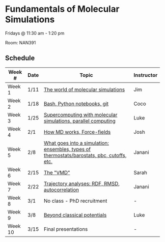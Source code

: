 # Fundamentals of Molecular Simulations

Fridays @ 11:30 am - 1:20 pm

Room: NAN391

## Schedule

|Week #  | Date  | Topic | Instructor |
|---|---|---|---|
|Week 1 | 1/11 | [The world of molecular simulations](Lectures/week1) | Jim |
|Week 2 | 1/18 | [Bash, Python notebooks, git](Lectures/week2) | Coco |
|Week 3 | 1/25 | [Supercomputing with molecular simulations, parallel computing](Lectures/week3) | Luke |
|Week 4 | 2/1 | [How MD works, Force-fields](Lectures/week4) | Josh |
|Week 5 | 2/8 | [What goes into a simulation: ensembles, types of thermostats/barostats, pbc, cutoffs, etc.](Lectures/week5) | Janani |
|Week 6 | 2/15 | [The "VMD"](Lectures/week6) | Sarah |
|Week 7 | 2/22 | [Trajectory analyses: RDF, RMSD, autocorrelation](Lectures/week7) | Janani |
|Week 8 | 3/1 | No class - PhD recruitment | - |
|Week 9 | 3/8 | [Beyond classical potentials](Lectures/week9) | Luke |
|Week 10 | 3/15 | Final presentations | - |
